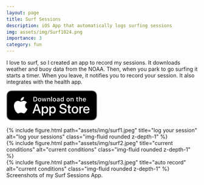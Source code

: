 ```yaml
---
layout: page
title: Surf Sessions
description: iOS App that automatically logs surfing sessions
img: assets/img/Surf1024.png
importance: 3
category: fun
---
```


I love to surf, so I created an app to record my sessions. It downloads weather and buoy data from the NOAA. Then, when you park to go surfing it starts a timer. When you leave, it notifies you to record your session. It also integrates with the health app.

[![Download from the App Store](/assets/img/AppleAppStore.svg)](https://apps.apple.com/us/app/surf-sessions/id935513127)

<div class="row">
    <div class="col-sm mt-3 mt-md-0">
        {% include figure.html path="assets/img/surf1.jpeg" title="log your session" alt="log your sessions" class="img-fluid rounded z-depth-1" %}
    </div>
    <div class="col-sm mt-3 mt-md-0">
        {% include figure.html path="assets/img/surf2.jpeg" title="current conditions" alt="current conditions" class="img-fluid rounded z-depth-1" %}
    </div>
    <div class="col-sm mt-3 mt-md-0">
        {% include figure.html path="assets/img/surf3.jpeg" title="auto record" alt="current conditions" class="img-fluid rounded z-depth-1" %}
    </div>
</div>
<div class="caption">
    Screenshots of my Surf Sessions App.
</div>